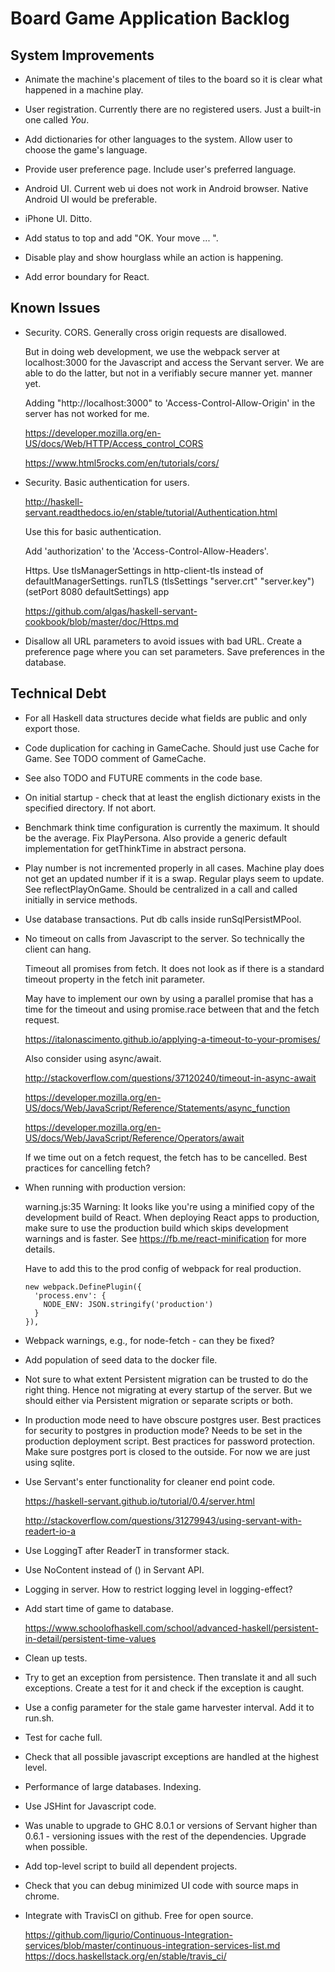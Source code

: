 

# Board Game Application Backlog

## System Improvements

- Animate the machine's placement of tiles to the board so it is clear what
  happened in a machine play.

- User registration. Currently there are no registered users. Just a built-in
  one called _You_.

- Add dictionaries for other languages to the system. Allow user to 
  choose the game's language.

- Provide user preference page. Include user's preferred language.

- Android UI. Current web ui does not work in Android browser.
  Native Android UI would be preferable.

- iPhone UI. Ditto.

- Add status to top and add "OK. Your move ... ".

- Disable play and show hourglass while an action is happening.

- Add error boundary for React.

## Known Issues

- Security. CORS. Generally cross origin requests are disallowed. 

  But in doing web development, we use the webpack server at localhost:3000 for
  the Javascript and access the Servant server.  We are able to do the latter,
  but not in a verifiably secure manner yet.  manner yet.

  Adding "http://localhost:3000" to 'Access-Control-Allow-Origin' in the server
  has not worked for me.

  https://developer.mozilla.org/en-US/docs/Web/HTTP/Access_control_CORS

  https://www.html5rocks.com/en/tutorials/cors/

- Security. Basic authentication for users. 

  http://haskell-servant.readthedocs.io/en/stable/tutorial/Authentication.html

  Use this for basic authentication. 
  
  Add 'authorization' to the 'Access-Control-Allow-Headers'.

  Https. Use tlsManagerSettings in http-client-tls instead of defaultManagerSettings.
  runTLS (tlsSettings "server.crt" "server.key") (setPort 8080 defaultSettings) app

  https://github.com/algas/haskell-servant-cookbook/blob/master/doc/Https.md

- Disallow all URL parameters to avoid issues with bad URL.
  Create a preference page where you can set parameters.
  Save preferences in the database.

## Technical Debt

- For all Haskell data structures decide what fields are public and only export those.

- Code duplication for caching in GameCache. Should just use Cache for Game. See TODO
  comment of GameCache.

- See also TODO and FUTURE comments in the code base.

- On initial startup - check that at least the english dictionary exists in the 
  specified directory. If not abort.

- Benchmark think time configuration is currently the maximum. It should be
  the average. Fix PlayPersona. Also provide a generic default implementation
  for getThinkTime in abstract persona.

- Play number is not incremented properly in all cases.  Machine play does not
  get an updated number if it is a swap. Regular plays seem to update. See
  reflectPlayOnGame. Should be centralized in a call and called initially in
  service methods.

- Use database transactions. Put db calls inside runSqlPersistMPool.

- No timeout on calls from Javascript to the server. So technically
  the client can hang.

  Timeout all promises from fetch. It does not look as if there is a 
  standard timeout property in the fetch init parameter. 

  May have to implement our own by using a parallel promise that has a time for
  the timeout and using promise.race between that and the fetch request. 

  https://italonascimento.github.io/applying-a-timeout-to-your-promises/ 

  Also consider using async/await.

  http://stackoverflow.com/questions/37120240/timeout-in-async-await

  https://developer.mozilla.org/en-US/docs/Web/JavaScript/Reference/Statements/async_function

  https://developer.mozilla.org/en-US/docs/Web/JavaScript/Reference/Operators/await

  If we time out on a fetch request, the fetch has to be cancelled. 
  Best practices for cancelling fetch?

- When running with production version:

  warning.js:35 Warning: It looks like you're using a minified copy of the
  development build of React. When deploying React apps to production, make sure
  to use the production build which skips development warnings and is faster.
  See https://fb.me/react-minification for more details.

  Have to add this to the prod config of webpack for real production.

  ```
  new webpack.DefinePlugin({
    'process.env': {
      NODE_ENV: JSON.stringify('production')
    }
  }),
  ```
- Webpack warnings, e.g., for node-fetch - can they be fixed?

- Add population of seed data to the docker file.

- Not sure to what extent Persistent migration can be trusted to do the right
  thing. Hence not migrating at every startup of the server. But we should
  either via Persistent migration or separate scripts or both.

- In production mode need to have obscure postgres user. Best practices for security
  to postgres in production mode? Needs to be set in the production deployment
  script. Best practices for password protection. Make sure postgres port is 
  closed to the outside. For now we are just using sqlite.

- Use Servant's enter functionality for cleaner end point code.

    https://haskell-servant.github.io/tutorial/0.4/server.html

    http://stackoverflow.com/questions/31279943/using-servant-with-readert-io-a

- Use LoggingT after ReaderT in transformer stack.

- Use NoContent instead of () in Servant API.

- Logging in server. How to restrict logging level in logging-effect?

- Add start time of game to database.

  https://www.schoolofhaskell.com/school/advanced-haskell/persistent-in-detail/persistent-time-values

- Clean up tests.

- Try to get an exception from persistence. Then translate it and all such exceptions.
  Create a test for it and check if the exception is caught.

- Use a config parameter for the stale game harvester interval. Add it to run.sh.

- Test for cache full.

- Check that all possible javascript exceptions are handled at 
  the highest level.

- Performance of large databases. Indexing. 

- Use JSHint for Javascript code.

- Was unable to upgrade to GHC 8.0.1 or versions of Servant higher than 0.6.1 - 
  versioning issues with the rest of the dependencies. Upgrade when possible.

- Add top-level script to build all dependent projects.

- Check that you can debug minimized UI code with source maps in chrome.

- Integrate with TravisCI on github. Free for open source.

  https://github.com/ligurio/Continuous-Integration-services/blob/master/continuous-integration-services-list.md
  https://docs.haskellstack.org/en/stable/travis_ci/

